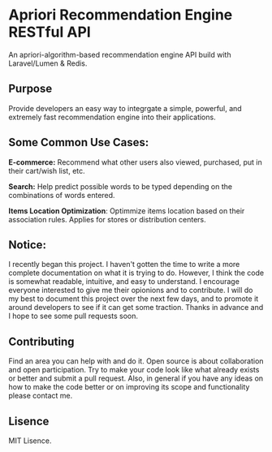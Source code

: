 # Apriori Recommendation Engine RESTful API

An apriori-algorithm-based recommendation engine API build with Laravel/Lumen &amp; Redis.

## Purpose

Provide developers an easy way to integrgate a simple, powerful, and extremely fast recommendation engine into their applications.

## Some Common Use Cases:

**E-commerce:** Recommend what other users also viewed, purchased, put in their cart/wish list, etc. <br />

**Search:** Help predict possible words to be typed depending on the combinations of words entered.  <br />

**Items Location Optimization**: Optimmize items location based on their association rules. Applies for stores or distribution centers. <br />

## Notice:

I recently began this project. I haven't gotten the time to write a more complete documentation on what it is trying to do. However, I think the code is somewhat readable, intuitive, and easy to understand. I encourage everyone interested to give me their opionions and to contribute. I will do my best to document this project over the next few days, and to promote it around developers to see if it can get some traction. Thanks in advance and I hope to see some pull requests soon.

## Contributing 

Find an area you can help with and do it. Open source is about collaboration and open participation. Try to make your code look like what already exists or better and submit a pull request. Also, in general if you have any ideas on how to make the code better or on improving its scope and functionality please contact me.

## Lisence

MIT Lisence.
